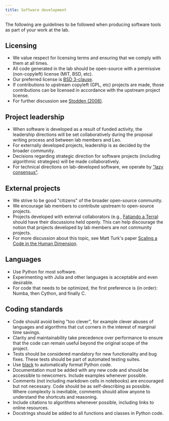 ```yaml
---
title: Software development
---
```


<div class="lead">

The following are guidelines to be followed when producing software tools as
part of your work at the lab.

</div>

## Licensing

* We value respect for licensing terms and ensuring that we comply with them at
  all times.
* All code generated in the lab should be open-source with a permissive
  (non-copyleft) license (MIT, BSD, etc).
* Our preferred license is [BSD 3-clause](https://opensource.org/licenses/BSD-3-Clause).
* If contributions to upstream copyleft (GPL, etc) projects are made, those
  contributions can be licensed in accordance with the upstream project license.
* For further discussion see [Stodden (2008)](https://doi.org/10.1109/MCSE.2009.19).

## Project leadership

* When software is developed as a result of funded activity, the leadership
  directions will be set collaboratively during the proposal writing process and
  between lab members and Leo.
* For externally developed projects, leadership is as decided by the broader
  community.
* Decisions regarding strategic direction for software projects (including
  algorithmic strategies) will be made collaboratively.
* For technical directions on lab-developed software, we operate by
  ["lazy consensus"](https://rave.apache.org/docs/governance/lazyConsensus.html).

## External projects

* We strive to be good "citizens" of the broader open-source community.
* We encourage lab members to contribute upstream to open-source projects.
* Projects developed with external collaborators (e.g.,
  [Fatiando a Terra](https://www.fatiando.org)) should have their discussions
  held openly. This can help discourage the notion that projects developed by
  lab members are not community projects.
* For more discussion about this topic, see Matt Turk's paper
  [Scaling a Code in the Human Dimension](https://arxiv.org/abs/1301.7064).

## Languages

* Use Python for most software.
* Experimenting with Julia and other languages is acceptable and even desirable.
* For code that needs to be optimized, the first preference is (in order):
  Numba, then Cython, and finally C.

## Coding standards

* Code should avoid being "too clever", for example clever abuses of languages
  and algorithms that cut corners in the interest of marginal time savings.
* Clarity and maintainability take precedence over performance to ensure that
  the code can remain useful beyond the original scope of the project.
* Tests should be considered mandatory for new functionality and bug fixes.
  These tests should be part of automated testing suites.
* Use [black](https://github.com/psf/black) to automatically format Python code.
* Documentation must be added with any new code and should be accessible to
  newcomers. Include examples whenever possible.
* Comments (not including markdown cells in notebooks) are encouraged but not
  necessary. Code should be as self-describing as possible. Where complexity
  is inevitable, comments should allow anyone to  understand the shortcuts and
  reasoning.
* Include citations to algorithms whenever possible, including links to online
  resources.
* Docstrings should be added to all functions and classes in Python code.
